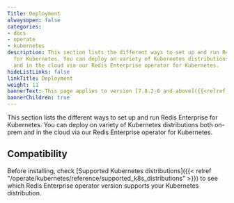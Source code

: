 ```yaml
---
Title: Deployment
alwaysopen: false
categories:
- docs
- operate
- kubernetes
description: This section lists the different ways to set up and run Redis Enterprise
  for Kubernetes. You can deploy on variety of Kubernetes distributions both on-prem
  and in the cloud via our Redis Enterprise operator for Kubernetes.
hideListLinks: false
linkTitle: Deployment
weight: 11
bannerText: This page applies to version [7.8.2-6 and above]({{<relref "/operate/kubernetes/release-notes/7-8-2-releases"}}). To install older versions, see the [7.4.6 documentation]({{<relref "/operate/kubernetes/7.4.6/"}}).
bannerChildren: true
---
```


This section lists the different ways to set up and run Redis Enterprise for Kubernetes. You can deploy on variety of Kubernetes distributions both on-prem and in the cloud via our Redis Enterprise operator for Kubernetes.

## Compatibility

Before installing, check [Supported Kubernetes distributions]({{< relref "/operate/kubernetes/reference/supported_k8s_distributions" >}}) to see which Redis Enterprise operator version supports your Kubernetes distribution.


